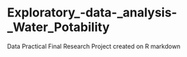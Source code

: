 # Exploratory_-data-_analysis-_Water_Potability
Data Practical Final Research Project created on R markdown

